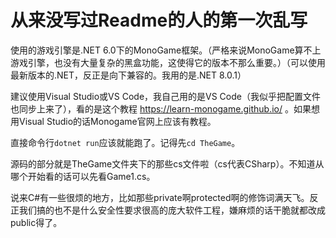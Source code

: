 # 从来没写过Readme的人的第一次乱写

使用的游戏引擎是.NET 6.0下的MonoGame框架。（严格来说MonoGame算不上游戏引擎，也没有大量复杂的黑盒功能，这使得它的版本不那么重要。）（可以使用最新版本的.NET，反正是向下兼容的。我用的是.NET 8.0.1）

建议使用Visual Studio或VS Code，我自己用的是VS Code（我似乎把配置文件也同步上来了），看的是这个教程 https://learn-monogame.github.io/ 。如果想用Visual Studio的话Monogame官网上应该有教程。

直接命令行`dotnet run`应该就能跑了。记得先`cd TheGame`。

源码的部分就是TheGame文件夹下的那些cs文件啦（cs代表CSharp）。不知道从哪个开始看的话可以先看Game1.cs。

说来C#有一些很烦的地方，比如那些private啊protected啊的修饰词满天飞。反正我们搞的也不是什么安全性要求很高的庞大软件工程，嫌麻烦的话干脆就都改成public得了。

